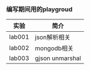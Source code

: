 ### 编写期间用的playgroud

|实验|简介|
|---|---|
|lab001|json解析相关|
|lab002|mongodb相关|
|lab003|gjson unmarshal|
